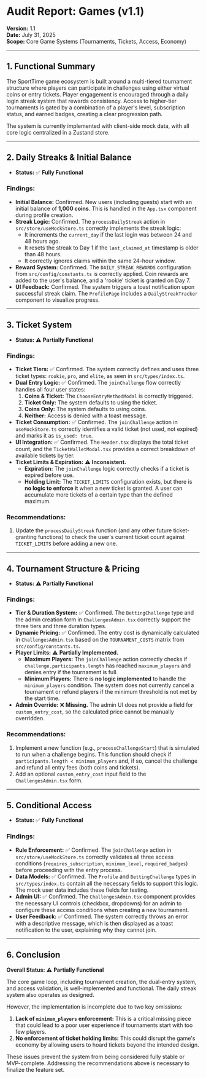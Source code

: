 # Audit Report: Games (v1.1)

**Version:** 1.1  
**Date:** July 31, 2025  
**Scope:** Core Game Systems (Tournaments, Tickets, Access, Economy)

---

## 1. Functional Summary

The SportTime game ecosystem is built around a multi-tiered tournament structure where players can participate in challenges using either virtual coins or entry tickets. Player engagement is encouraged through a daily login streak system that rewards consistency. Access to higher-tier tournaments is gated by a combination of a player's level, subscription status, and earned badges, creating a clear progression path.

The system is currently implemented with client-side mock data, with all core logic centralized in a Zustand store.

---

## 2. Daily Streaks & Initial Balance

- **Status:** ✅ **Fully Functional**

### Findings:
- **Initial Balance:** Confirmed. New users (including guests) start with an initial balance of **1,000 coins**. This is handled in the `App.tsx` component during profile creation.
- **Streak Logic:** Confirmed. The `processDailyStreak` action in `src/store/useMockStore.ts` correctly implements the streak logic:
  - It increments the `current_day` if the last login was between 24 and 48 hours ago.
  - It resets the streak to Day 1 if the `last_claimed_at` timestamp is older than 48 hours.
  - It correctly ignores claims within the same 24-hour window.
- **Reward System:** Confirmed. The `DAILY_STREAK_REWARDS` configuration from `src/config/constants.ts` is correctly applied. Coin rewards are added to the user's balance, and a 'rookie' ticket is granted on Day 7.
- **UI Feedback:** Confirmed. The system triggers a toast notification upon successful streak claim. The `ProfilePage` includes a `DailyStreakTracker` component to visualize progress.

---

## 3. Ticket System

- **Status:** ⚠️ **Partially Functional**

### Findings:
- **Ticket Tiers:** ✅ Confirmed. The system correctly defines and uses three ticket types: `rookie`, `pro`, and `elite`, as seen in `src/types/index.ts`.
- **Dual Entry Logic:** ✅ Confirmed. The `joinChallenge` flow correctly handles all four user states:
  1.  **Coins & Ticket:** The `ChooseEntryMethodModal` is correctly triggered.
  2.  **Ticket Only:** The system defaults to using the ticket.
  3.  **Coins Only:** The system defaults to using coins.
  4.  **Neither:** Access is denied with a toast message.
- **Ticket Consumption:** ✅ Confirmed. The `joinChallenge` action in `useMockStore.ts` correctly identifies a valid ticket (not used, not expired) and marks it as `is_used: true`.
- **UI Integration:** ✅ Confirmed. The `Header.tsx` displays the total ticket count, and the `TicketWalletModal.tsx` provides a correct breakdown of available tickets by tier.
- **Ticket Limits & Expiration:** ⚠️ **Inconsistent.**
  - **Expiration:** The `joinChallenge` logic correctly checks if a ticket is expired before use.
  - **Holding Limit:** The `TICKET_LIMITS` configuration exists, but there is **no logic to enforce it** when a new ticket is granted. A user can accumulate more tickets of a certain type than the defined maximum.

### Recommendations:
1.  Update the `processDailyStreak` function (and any other future ticket-granting functions) to check the user's current ticket count against `TICKET_LIMITS` before adding a new one.

---

## 4. Tournament Structure & Pricing

- **Status:** ⚠️ **Partially Functional**

### Findings:
- **Tier & Duration System:** ✅ Confirmed. The `BettingChallenge` type and the admin creation form in `ChallengesAdmin.tsx` correctly support the three tiers and three duration types.
- **Dynamic Pricing:** ✅ Confirmed. The entry cost is dynamically calculated in `ChallengesAdmin.tsx` based on the `TOURNAMENT_COSTS` matrix from `src/config/constants.ts`.
- **Player Limits:** ⚠️ **Partially Implemented.**
  - **Maximum Players:** The `joinChallenge` action correctly checks if `challenge.participants.length` has reached `maximum_players` and denies entry if the tournament is full.
  - **Minimum Players:** There is **no logic implemented** to handle the `minimum_players` condition. The system does not currently cancel a tournament or refund players if the minimum threshold is not met by the start time.
- **Admin Override:** ❌ **Missing.** The admin UI does not provide a field for `custom_entry_cost`, so the calculated price cannot be manually overridden.

### Recommendations:
1.  Implement a new function (e.g., `processChallengeStart`) that is simulated to run when a challenge begins. This function should check if `participants.length < minimum_players` and, if so, cancel the challenge and refund all entry fees (both coins and tickets).
2.  Add an optional `custom_entry_cost` input field to the `ChallengesAdmin.tsx` form.

---

## 5. Conditional Access

- **Status:** ✅ **Fully Functional**

### Findings:
- **Rule Enforcement:** ✅ Confirmed. The `joinChallenge` action in `src/store/useMockStore.ts` correctly validates all three access conditions (`requires_subscription`, `minimum_level`, `required_badges`) before proceeding with the entry process.
- **Data Models:** ✅ Confirmed. The `Profile` and `BettingChallenge` types in `src/types/index.ts` contain all the necessary fields to support this logic. The mock user data includes these fields for testing.
- **Admin UI:** ✅ Confirmed. The `ChallengesAdmin.tsx` component provides the necessary UI controls (checkbox, dropdowns) for an admin to configure these access conditions when creating a new tournament.
- **User Feedback:** ✅ Confirmed. The system correctly throws an error with a descriptive message, which is then displayed as a toast notification to the user, explaining why they cannot join.

---

## 6. Conclusion

**Overall Status:** ⚠️ **Partially Functional**

The core game loop, including tournament creation, the dual-entry system, and access validation, is well-implemented and functional. The daily streak system also operates as designed.

However, the implementation is incomplete due to two key omissions:
1.  **Lack of `minimum_players` enforcement:** This is a critical missing piece that could lead to a poor user experience if tournaments start with too few players.
2.  **No enforcement of ticket holding limits:** This could disrupt the game's economy by allowing users to hoard tickets beyond the intended design.

These issues prevent the system from being considered fully stable or MVP-complete. Addressing the recommendations above is necessary to finalize the feature set.
